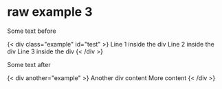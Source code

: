 # raw example 3

Some text before

{< div class="example" id="test" >}
Line 1 inside the div
Line 2 inside the div
Line 3 inside the div
{< /div >}

Some text after

{< div another="example" >}
Another div content
More content
{< /div >}

